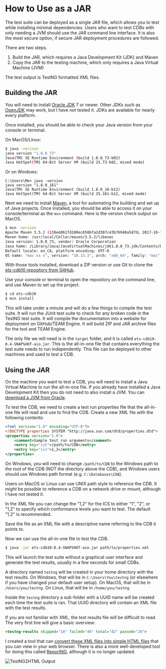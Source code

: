# How to Use as a JAR

The test suite can be deployed as a single JAR file, which allows you to test while installing minimal dependencies. Users who want to test CDBs with only needing a JVM should use the JAR command line interface. It is also the most secure option, if secure JAR deployment procedures are followed.

There are two steps. 

1. Build the JAR, which requires a Java Development Kit (JDK) and Maven 
2. Copy the JAR to the testing machine, which only requires a Java Virtual Machine (JVM)

The test output is TestNG formatted XML files.

## Building the JAR

You will need to install [Oracle JDK][Oracle Download Page] 7 or newer. Other JDKs such as [OpenJDK][OpenJDK] may work, but I have not tested it. JDKs are available for nearly every platform.

Once installed, you should be able to check your Java version from your console or terminal.

On MacOS/Linux:


```sh
$ java -verison
java version "1.8.0_73"
Java(TM) SE Runtime Environment (build 1.8.0_73-b02)
Java HotSpot(TM) 64-Bit Server VM (build 25.73-b02, mixed mode)
```

Or on Windows:

```
C:\Users\Me> java -version
java version "1.8.0_161"
Java(TM) SE Runtime Environment (build 1.8.0_16-b12)
Java HotSpot(TM) 64-Bit Server VM (build 25.161-b12, mixed mode)
```

Next we need to install [Maven][Maven Install], a tool for automating the building and set up of Java projects. Once installed, you should be able to access it on your console/terminal as the `mvn` command. Here is the version check output on MacOS.

```sh
$ mvn -version
Apache Maven 3.5.2 (138edd61fd100ec658bfa2d307c43b76940a5d7d; 2017-10-18T01:58:13-06:00)
Maven home: /usr/local/Cellar/maven/3.5.2/libexec
Java version: 1.8.0_73, vendor: Oracle Corporation
Java home: /Library/Java/JavaVirtualMachines/jdk1.8.0_73.jdk/Contents/Home/jre
Default locale: en_CA, platform encoding: UTF-8
OS name: "mac os x", version: "10.13.3", arch: "x86_64", family: "mac"
```

With those tools installed, download a ZIP version or use Git to clone the [ets-cdb10 repository from GitHub][ets-cdb10].

Use your console or terminal to open the repository on the command line, and use Maven to set up the project.

```sh
$ cd ets-cdb10
$ mvn install
```

This will take under a minute and will do a few things to compile the test suite. It will run the JUnit test suite to check for any broken code in the TestNG test suite. It will compile the documentation into a website for deployment on GitHub/TEAM Engine. It will build ZIP and JAR archive files for the tool and TEAM Engine.

The only file we will need is in the `target` folder, and it is called `ets-cdb10-0.4-SNAPSHOT-aio.jar`. This is the all-in-one file that contains everything the test suite needs to run independently. This file can be deployed to other machines and used to test a CDB.

[Oracle Download Page]: http://www.oracle.com/technetwork/java/javase/downloads/index.html
[OpenJDK]: http://openjdk.java.net
[Maven Install]: http://maven.apache.org/install.html
[ets-cdb10]: https://github.com/openfirmware/ets-cdb10

## Using the JAR

On the machine you want to test a CDB, you will need to install a Java Virtual Machine to run the all-in-one file. If you already have installed a Java Development Kit then you do not need to also install a JVM. You can [download a JVM from Oracle][Oracle Download Page].

To test the CDB, we need to create a test run properties file that the all-in-one file will read and use to find the CDB. Create a new XML file with the following contents:

```xml
<?xml version="1.0" encoding="UTF-8"?>
<!DOCTYPE properties SYSTEM "http://java.sun.com/dtd/properties.dtd">
<properties version="1.0">
    <comment>Sample test run arguments</comment>
    <entry key="iut">/path/to/CDB</entry>
    <entry key="ics">1,2</entry>
</properties>
```

On Windows, you will need to change `/path/to/CDB` to the Windows path to the root of the CDB (NOT the directory above the CDB), and Windows users should use Windows path format (e.g. `C:\Databases\CDB`).

Users on MacOS or Linux can use UNIX path style to reference the CDB. It *might* be possible to reference a CDB on a network drive or mount, although I have not tested it.

In the XML file you can change the "1,2" for the ICS to either "1", "2", or "1,2" to specify which conformance levels you want to test. The default "1,2" is recommended.

Save the file as an XML file with a descriptive name referring to the CDB it points to.

Now we can use the all-in-one file to test the CDB.

```sh
$ java -jar ets-cdb10-0.4-SNAPSHOT-aio.jar path/to/properties.xml
```

This will launch the test suite without a graphical user interface and generate the test results, usually in a few seconds for small CDBs.

A directory named `testng` will be created in your home directory with the test results. On Windows, that will be in `C:\Users\You\testng` (or elsewhere if you have changed your default user setup). On MacOS, that will be in `/Users/you/testng`. On Linux, that will be in `/home/you/testng`.

Inside the `testng` directory a sub-folder with a UUID name will be created each time the test suite is ran. That UUID directory will contain an XML file with the test results.

If you are not familiar with XML, the test results file will be difficult to read. The very first line will give a basic overview:

```xml
<testng-results skipped="10" failed="46" total="82" passed="26">
```

I created a tool that can [convert these XML files into simple HTML files][testng2html] that you can view in your web browser. There is also a more well-developed tool for doing this called [ReportNG][ReportNG], although it is no longer updated.

[testng2html]: https://github.com/openfirmware/testng2html
[ReportNG]: https://reportng.uncommons.org

![TestNG2HTML Output](img/jar-testnghtml.png)

